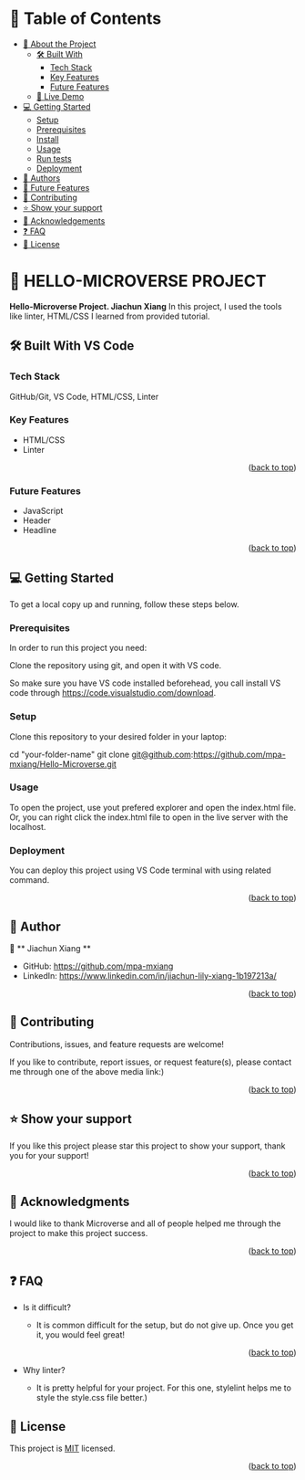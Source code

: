 <a name="Hello-Microverse Project"></a>

# 📗 Table of Contents

- [📖 About the Project](#about-project)
  - [🛠 Built With](#built-with)
    - [Tech Stack](#tech-stack)
    - [Key Features](#key-features)
    - [Future Features](#future-features)
  - [🚀 Live Demo](#live-demo)
- [💻 Getting Started](#getting-started)
  - [Setup](#setup)
  - [Prerequisites](#prerequisites)
  - [Install](#install)
  - [Usage](#usage)
  - [Run tests](#run-tests)
  - [Deployment](#triangular_flag_on_post-deployment)
- [👥 Authors](#authors)
- [🔭 Future Features](#future-features)
- [🤝 Contributing](#contributing)
- [⭐️ Show your support](#support)
- [🙏 Acknowledgements](#acknowledgements)
- [❓ FAQ](#faq)
- [📝 License](#license)


# 📖 **HELLO-MICROVERSE PROJECT** <a name="about-project"></a>

**Hello-Microverse Project. Jiachun Xiang** In this project, I used the tools like linter, HTML/CSS I learned from provided tutorial.


## 🛠 Built With <a name="VS Code">VS Code</a>

### Tech Stack <a name="VS Code"></a>

GitHub/Git, VS Code, HTML/CSS, Linter

### Key Features <a name="key-features"></a>

- HTML/CSS
- Linter

<p align="right">(<a href="#readme-top">back to top</a>)</p>


### Future Features <a name="future-features"></a>

- JavaScript
- Header
- Headline

<p align="right">(<a href="#readme-top">back to top</a>)</p>


## 💻 Getting Started <a name="getting-started"></a>


To get a local copy up and running, follow these steps below.

### Prerequisites

In order to run this project you need:

Clone the repository using git, and open it with VS code.

So make sure you have VS code installed beforehead, you call install VS code through https://code.visualstudio.com/download.

### Setup

Clone this repository to your desired folder in your laptop:

  cd "your-folder-name"
  git clone git@github.com:https://github.com/mpa-mxiang/Hello-Microverse.git


### Usage

To open the project, use yout prefered explorer and open the index.html file. Or, you can right click the index.html file to open in the live server with the localhost.


### Deployment

You can deploy this project using VS Code terminal with using related command.

<p align="right">(<a href="#readme-top">back to top</a>)</p>



## 👥 Author <a name="author"></a>


👤 ** Jiachun Xiang **

- GitHub: https://github.com/mpa-mxiang
- LinkedIn: https://www.linkedin.com/in/jiachun-lily-xiang-1b197213a/

<p align="right">(<a href="#readme-top">back to top</a>)</p>



## 🤝 Contributing <a name="contributing"></a>

Contributions, issues, and feature requests are welcome! 

If you like to contribute, report issues, or request feature(s), please contact me through one of the above media link:)

<p align="right">(<a href="#readme-top">back to top</a>)</p>


## ⭐️ Show your support <a name="support"></a>

If you like this project please star this project to show your support, thank you for your support!

<p align="right">(<a href="#readme-top">back to top</a>)</p>



## 🙏 Acknowledgments <a name="acknowledgements"></a>

I would like to thank Microverse and all of people helped me through the project to make this project success.

<p align="right">(<a href="#readme-top">back to top</a>)</p>


## ❓ FAQ <a name="faq"></a>

- Is it difficult?

  - It is common difficult for the setup, but do not give up. Once you get it, you would feel great!
<p align="right">(<a href="#readme-top">back to top</a>)</p>


- Why linter?

  - It is pretty helpful for your project. For this one, stylelint helps me to style the style.css file better.</a>)</p>

## 📝 License <a name="license"></a>

This project is [MIT](./LICENSE) licensed.
<p align="right">(<a href="#readme-top">back to top</a>)</p>
